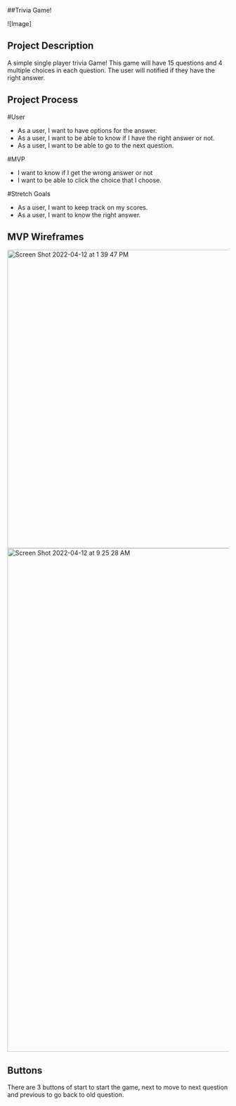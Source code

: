 ##Trivia Game!

![Image] 


## Project Description
A simple single player trivia Game! This game will have 15 questions and 4 multiple choices in each question. The user will notified if they have the right answer.


## Project Process



#User
- As a user, I want to have options for the answer.
- As a user, I want to be able to know if I have the right answer or not.
- As a user, I want to be able to go to the next question.

#MVP 
- I want to know if I get the wrong answer or not
- I want to be able to click the choice that I choose.

#Stretch Goals
- As a user, I want to keep track on my scores.
- As a user, I want to know the right answer.



## MVP Wireframes
<img width="679" alt="Screen Shot 2022-04-12 at 1 39 47 PM" src="https://user-images.githubusercontent.com/9922785/163024645-5c7a4220-a894-49a4-a5fc-d613729519d7.png">
<img width="1146" alt="Screen Shot 2022-04-12 at 9 25 28 AM" src="https://user-images.githubusercontent.com/9922785/163024658-95447c85-a465-4a21-939f-9b191eb2e8ba.png">



## Buttons

There are 3 buttons of start to start the game, next to move to next question and previous to go back to old question.


